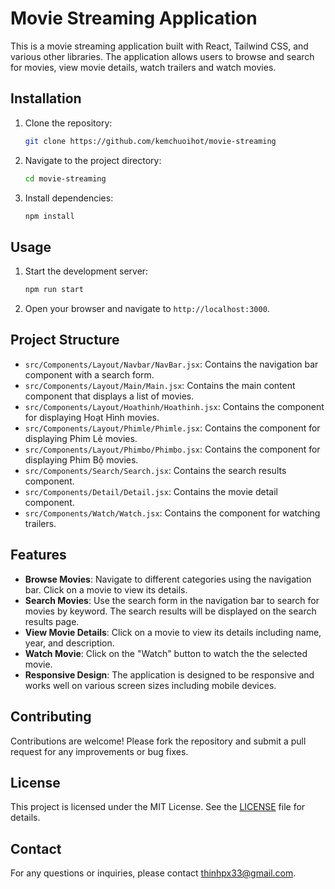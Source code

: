 # Movie Streaming Application

This is a movie streaming application built with React, Tailwind CSS, and various other libraries. The application allows users to browse and search for movies, view movie details, watch trailers and watch movies.

## Installation

1. Clone the repository:
   ```bash
   git clone https://github.com/kemchuoihot/movie-streaming
   ```
2. Navigate to the project directory:
   ```bash
   cd movie-streaming
   ```
3. Install dependencies:
   ```bash
   npm install
   ```

## Usage

1. Start the development server:
   ```bash
   npm run start
   ```
2. Open your browser and navigate to `http://localhost:3000`.

## Project Structure

- `src/Components/Layout/Navbar/NavBar.jsx`: Contains the navigation bar component with a search form.
- `src/Components/Layout/Main/Main.jsx`: Contains the main content component that displays a list of movies.
- `src/Components/Layout/Hoathinh/Hoathinh.jsx`: Contains the component for displaying Hoạt Hình movies.
- `src/Components/Layout/Phimle/Phimle.jsx`: Contains the component for displaying Phim Lẻ movies.
- `src/Components/Layout/Phimbo/Phimbo.jsx`: Contains the component for displaying Phim Bộ movies.
- `src/Components/Search/Search.jsx`: Contains the search results component.
- `src/Components/Detail/Detail.jsx`: Contains the movie detail component.
- `src/Components/Watch/Watch.jsx`: Contains the component for watching trailers.

## Features

- **Browse Movies**: Navigate to different categories using the navigation bar. Click on a movie to view its details.
- **Search Movies**: Use the search form in the navigation bar to search for movies by keyword. The search results will be displayed on the search results page.
- **View Movie Details**: Click on a movie to view its details including name, year, and description.
- **Watch Movie**: Click on the "Watch" button to watch the the selected movie.
- **Responsive Design**: The application is designed to be responsive and works well on various screen sizes including mobile devices.

## Contributing

Contributions are welcome! Please fork the repository and submit a pull request for any improvements or bug fixes.

## License

This project is licensed under the MIT License. See the [LICENSE](LICENSE) file for details.

## Contact

For any questions or inquiries, please contact [thinhpx33@gmail.com](mailto:thinhpx33@gmail.com).
